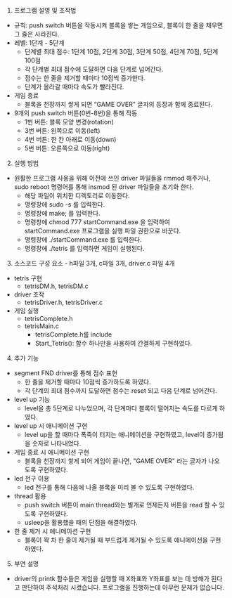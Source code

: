 1. 프로그램 설명 및 조작법

- 규칙: push switch 버튼을 작동시켜 블록을 쌓는 게임으로, 블록이 한 줄을 채우면 그 줄은 사라진다.
- 레벨: 1단계 - 5단계
   - 단계별 최대 점수: 1단계 10점, 2단계 30점, 3단계 50점, 4단계 70점, 5단계 100점
   - 각 단계별 최대 점수에 도달하면 다음 단계로 넘어간다.
   - 점수는 한 줄을 제거할 때마다 10점씩 증가한다.
   - 단계가 올라갈 때마다 속도가 빨라진다.
- 게임 종료
   - 블록을 천장까지 쌓게 되면 “GAME OVER" 글자의 등장과 함께 종료된다.
- 9개의 push switch 버튼(0번-8번)을 통해 작동
   - 1번 버튼: 블록 모양 변경(rotation)
   - 3번 버튼: 왼쪽으로 이동(left)
   - 4번 버튼: 한 칸 아래로 이동(down)
   - 5번 버튼: 오른쪽으로 이동(right)


2. 실행 방법
- 원활한 프로그램 사용을 위해 이전에 쓰인 driver 파일들을 rmmod 해주거나, sudo reboot 명령어를 통해 insmod 된 driver 파일들을 초기화 한다.
   - 해당 파일이 위치한 디렉토리로 이동한다.
   - 명령창에 sudo -s 를 입력한다.
   - 명령창에 make; 를 입력한다.
   - 명령창에 chmod 777 startCommand.exe 을 입력하여 startCommand.exe 프로그램을 실행 파일 권한으로 바꾼다.
   - 명령창에 ./startCommand.exe 를 입력한다.
   - 명령창에 ./tetris 를 입력하면 게임이 실행된다.


3. 소스코드 구성 요소 - h파일 3개, c파일 3개, driver.c 파일 4개
- tetris 구현
   - tetrisDM.h, tetrisDM.c
- driver 조작
   - tetrisDriver.h, tetrisDriver.c
- 게임 실행
   - tetrisComplete.h
   - tetrisMain.c
      - tetrisComplete.h를 include
      - Start_Tetris(): 함수 하나만을 사용하여 간결하게 구현하였다.
     

4. 추가 기능
- segment FND driver를 통해 점수 표현
   - 한 줄을 제거할 때마다 10점씩 증가하도록 하였다.
   - 각 단계의 최대 점수까지 도달하면 점수는 reset 되고 다음 단계로 넘어간다.
- level up 기능
   - level을 총 5단계로 나누었으며, 각 단계마다 블록이 떨어지는 속도를 다르게 하였다.
- level up 시 애니메이션 구현
   - level up을 할 때마다 폭죽이 터지는 애니메이션을 구현하였고, level이 증가됨을 숫자로 나타내었다.
- 게임 종료 시 애니메이션 구현
   - 블록을 천장까지 쌓게 되어 게임이 끝나면, "GAME OVER" 라는 글자가 나오도록 구현하였다.
- led 전구 이용
   - led 전구를 통해 다음에 나올 블록을 미리 볼 수 있도록 구현하였다.
- thread 활용
   - push switch 버튼이 main thread와는 별개로 언제든지 버튼을 read 할 수 있도록 구현하였다.
   - usleep을 활용했을 때의 단점을 해결하였다.
- 한 줄 제거 시 애니메이션 구현
   - 블록이 꽉 차 한 줄이 제거될 때 부드럽게 제거될 수 있도록 애니메이션을 구현하였다.


5. 부연 설명
- driver의 printk 함수들은 게임을 실행할 때 X좌표와 Y좌표를 보는 데 방해가 된다고 판단하여 주석처리 시켰습니다. 
  프로그램을 진행하는데 아무런 문제가 없습니다.

